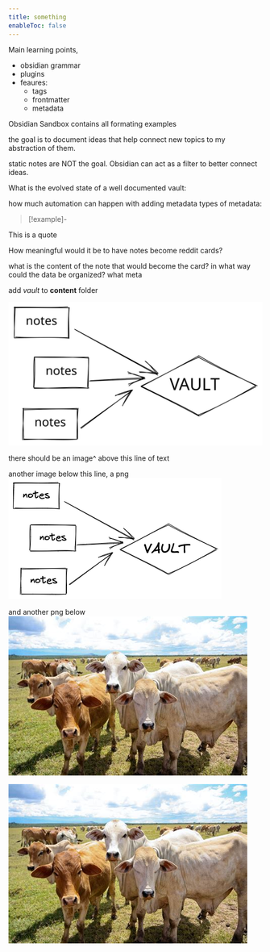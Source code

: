 ```yaml
---
title: something
enableToc: false
---
```


Main learning points,
- obsidian grammar
- plugins
- feaures:
	- tags
	- frontmatter
	- metadata

Obsidian Sandbox contains all formating examples

the goal is to document ideas that help connect new topics to my abstraction of them.

static notes are NOT the goal. 
Obsidian can act as a filter to better connect ideas. 

What is the evolved state of a well documented vault:

how much automation can happen with adding metadata
types of metadata:

> [!example]-
> 
This is a quote


How meaningful would it be to have notes become reddit cards?

what is the content of the note that would become the card?
in what way could the data be organized? what meta


add *vault* to **content** folder

![Drawing 2022-10-12 16.18.49.excalidraw](Excalidraw/Drawing%202022-10-12%2016.18.49.excalidraw.svg)

there should be an image^ above this line of text

another image below this line, a png
![Drawing 2022-10-12 16.18.49.excalidraw](Excalidraw/Drawing%202022-10-12%2016.18.49.excalidraw.png)

and another png below
![th-808838091](Excalidraw/th-808838091.jpg)

![th-808838091](th-808838091.jpg)